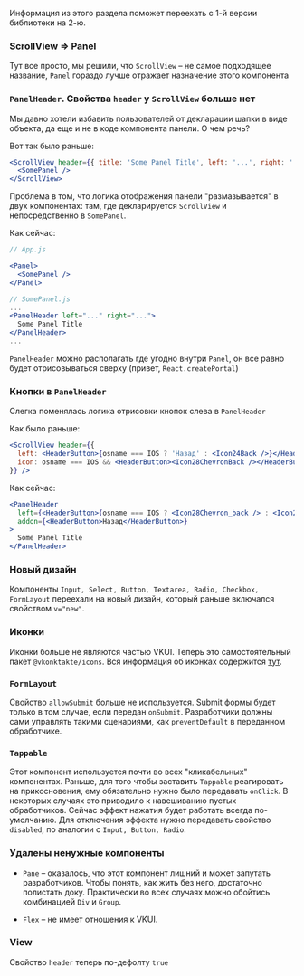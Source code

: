 Информация из этого раздела поможет переехать с 1-й версии библиотеки на 2-ю.

### ScrollView => Panel
Тут все просто, мы решили, что `ScrollView` – не самое подходящее название,
`Panel` гораздо лучше отражает назначение этого компонента

### `PanelHeader`. Свойства `header` у `ScrollView` больше нет
Мы давно хотели избавить пользователей от декларации шапки в виде объекта, да еще и не в коде компонента панели. О чем речь?

Вот так было раньше:

```jsx static
<ScrollView header={{ title: 'Some Panel Title', left: '...', right: '...' }}>
  <SomePanel />
</ScrollView>
```

Проблема в том, что логика отображения панели "размазывается" в двух компонентах: там, где декларируется `ScrollView` и
непосредственно в `SomePanel`.

Как сейчас:

```jsx static
// App.js

<Panel>
  <SomePanel />
</Panel>

// SomePanel.js
...
<PanelHeader left="..." right="...">
  Some Panel Title
</PanelHeader>
...
```

`PanelHeader` можно располагать где угодно внутри `Panel`, он все равно будет отрисовываться сверху
(привет, `React.createPortal`)

### Кнопки в `PanelHeader`
Слегка поменялась логика отрисовки кнопок слева в `PanelHeader`

Как было раньше:

```jsx static
<ScrollView header={{
  left: <HeaderButton>{osname === IOS ? 'Назад' : <Icon24Back />}</HeaderButton>
  icon: osname === IOS && <HeaderButton><Icon28ChevronBack /></HeaderButton>
}} />
```

Как сейчас:

```jsx static
<PanelHeader
  left={<HeaderButton>{osname === IOS ? <Icon28Chevron_back /> : <Icon24Back />}</HeaderButton>}
  addon={<HeaderButton>Назад</HeaderButton>}
>
  Some Panel Title
</PanelHeader>
```

### Новый дизайн
Компоненты `Input, Select, Button, Textarea, Radio, Checkbox, FormLayout` переехали на новый дизайн, который
раньше включался свойством `v="new"`.

### Иконки
Иконки больше не являются частью VKUI. Теперь это самостоятельный пакет `@vkonktakte/icons`.
Вся информация об иконках содержится [тут](https://vkcom.github.io/icons/).

### `FormLayout`
Свойство `allowSubmit` больше не используется. Submit формы будет только в том случае, если передан `onSubmit`.
Разработчики должны сами управлять такими сценариями, как `preventDefault` в переданном обработчике.

### `Tappable`
Этот компонент используется почти во всех "кликабельных" компонентах. Раньше, для того
чтобы заставить `Tappable` реагировать на прикосновения, ему обязательно нужно было передавать `onClick`. В некоторых
случаях это приводило к навешиванию пустых обработчиков. Сейчас эффект нажатия будет работать всегда по-умолчанию.
Для отключения эффекта нужно передавать свойство `disabled`, по аналогии с `Input, Button, Radio`.

### Удалены ненужные компоненты
* `Pane` – оказалось, что этот компонент лишний и может запутать разработчиков. Чтобы понять, как жить без него,
достаточно полистать доку. Практически во всех случаях можно обойтись комбинацией `Div` и `Group`.

* `Flex` – не имеет отношения к VKUI.

### View
Свойство `header` теперь по-дефолту `true`

